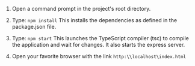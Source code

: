 1) Open a command prompt in the project's root directory.

2) Type: `npm install`
    This installs the dependencies as defined in the package.json file.
    
3) Type: `npm start`
    This launches the TypeScript compiler (tsc) to compile the application and wait for changes. 
    It also starts the express server.
    
4) Open your favorite browser with the link `http:\\localhost\index.html`
